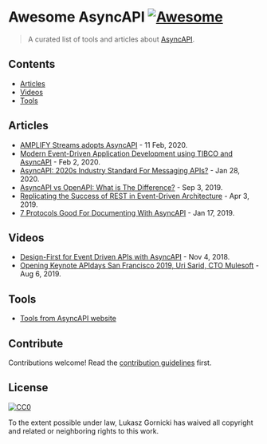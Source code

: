 # Awesome AsyncAPI [![Awesome](https://awesome.re/badge.svg)](https://awesome.re)

> A curated list of tools and articles about [AsyncAPI](https://www.asyncapi.com/).

## Contents

- [Articles](#articles)
- [Videos](#videos)
- [Tools](#tools)

## Articles

- [AMPLIFY Streams adopts AsyncAPI](https://devblog.axway.com/integration/asyncapi/) - 11 Feb, 2020.
- [Modern Event-Driven Application Development using TIBCO and AsyncAPI](https://medium.com/tecxperiments/modern-event-driven-application-development-using-tibco-and-asyncapi-3400897a6cec) - Feb 2, 2020.
- [AsyncAPI: 2020s Industry Standard For Messaging APIs?](https://nordicapis.com/asyncapi-2020s-industry-standard-for-messaging-apis/) - Jan 28, 2020.
- [AsyncAPI vs OpenAPI: What is The Difference?](https://nordicapis.com/asyncapi-vs-openapi-whats-the-difference/) - Sep 3, 2019.
- [Replicating the Success of REST in Event-Driven Architecture](https://solace.com/blog/rest-event-driven-architecture/) - Apr 3, 2019.
- [7 Protocols Good For Documenting With AsyncAPI](https://nordicapis.com/7-protocols-good-for-documenting-with-asyncapi/) - Jan 17, 2019.

## Videos

- [Design-First for Event Driven APIs with AsyncAPI](https://www.youtube.com/watch?v=jKSZfD66zKM) - Nov 4, 2018.
- [Opening Keynote APIdays San Francisco 2019, Uri Sarid, CTO Mulesoft](https://www.youtube.com/watch?v=2xPj7mFHHOg) - Aug 6, 2019.

## Tools

- [Tools from AsyncAPI website](https://www.asyncapi.com/docs/tooling/)

## Contribute

Contributions welcome! Read the [contribution guidelines](contributing.md) first.

## License

[![CC0](https://mirrors.creativecommons.org/presskit/buttons/88x31/svg/cc-zero.svg)](https://creativecommons.org/publicdomain/zero/1.0)

To the extent possible under law, Lukasz Gornicki has waived all copyright and
related or neighboring rights to this work.
